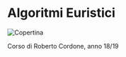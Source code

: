 # Algoritmi Euristici

![Copertina](https://github.com/LucaCappelletti94/various-notes/blob/master/Unimi/Algoritmi%20Euristici/algoritmi-euristici.png?raw=true)

Corso di Roberto Cordone, anno 18/19

